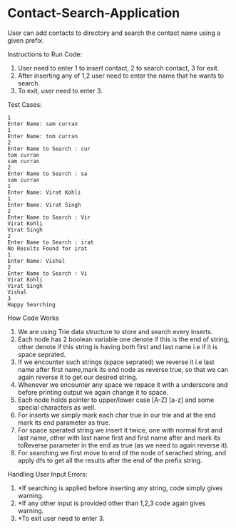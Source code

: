 # Contact-Search-Application
User can add contacts to directory and search the contact name using a given prefix.


Instructions to Run Code:

1) User need to enter 1 to insert contact, 2 to search contact, 3 for exit.
2) After inserting any of 1,2 user need to enter the name that he wants to search.
3) To exit, user need to enter 3.

Test Cases:

    1
    Enter Name: sam curran
    1
    Enter Name: tom curran
    2
    Enter Name to Search : cur
    tom curran
    sam curran
    2
    Enter Name to Search : sa
    sam curran
    1
    Enter Name: Virat Kohli
    1
    Enter Name: Virat Singh
    2
    Enter Name to Search : Vir
    Virat Kohli
    Virat Singh
    2
    Enter Name to Search : irat
    No Results Found for irat
    1
    Enter Name: Vishal
    2
    Enter Name to Search : Vi
    Virat Kohli
    Virat Singh
    Vishal
    3
    Happy Searching
    


How Code Works

1) We are using Trie data structure to store and search every inserts.
2) Each node has 2 boolean variable one denote if this is the end of string, other denote if this string is having
   both first and last name i.e if it is space seprated.
3) If we encounter such strings (space seprated) we reverse it i.e last name after first name,mark its end node as reverse true,
   so that we can again reverse it to get our desired string.
4) Whenever we encounter any space we repace it with a underscore and before printing output we again change it to space.
5) Each node holds pointer to upper/lower case [A-Z] [a-z] and some special characters as well.
6) For inserts we simply mark each char true in our trie and at the end mark its end parameter as true.
7) For space sperated string we insert it twice, one with normal first and last name, other with last name first and first name after and mark its toReverse parameter in the end as true (as we need to again reverse it).
8) For searching we first move to end of the node of serached string, and apply dfs to get all the results after the end of the prefix string.


Handling User Input Errors:

1) *If searching is applied before inserting any string, code simply gives warning.
2) *If any other input is provided other than 1,2,3 code again gives warning.
3) *To exit user need to enter 3.
    
    

    
